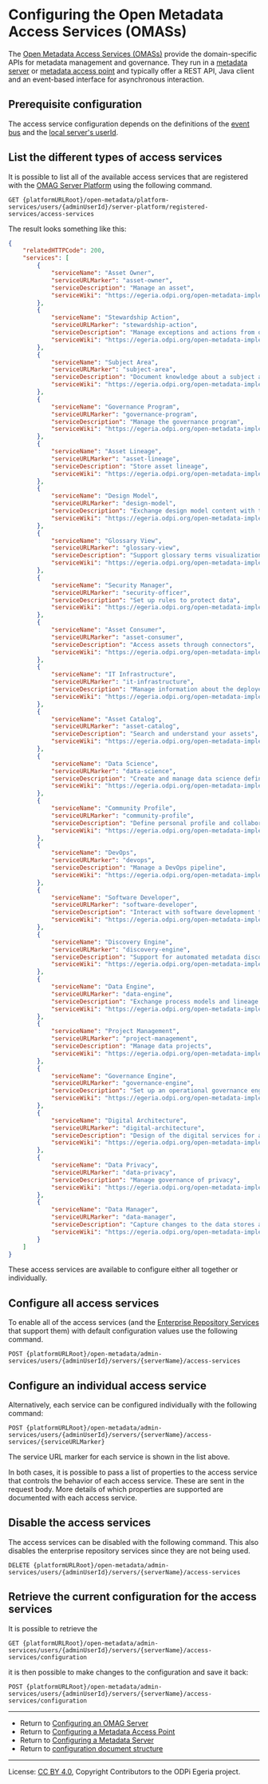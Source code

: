 <!-- SPDX-License-Identifier: CC-BY-4.0 -->
<!-- Copyright Contributors to the ODPi Egeria project. -->

# Configuring the Open Metadata Access Services (OMASs)

The [Open Metadata Access Services (OMASs)](../../../access-services) provide the domain-specific
APIs for metadata management and governance.
They run in a [metadata server](../concepts/metadata-server.md) or 
[metadata access point](../concepts/metadata-access-point.md) and typically offer a
REST API, Java client and an event-based interface for
asynchronous interaction.

## Prerequisite configuration

The access service configuration depends on the definitions of the [event bus](configuring-event-bus.md)
and the [local server's userId](configuring-omag-server-basic-properties.md).

## List the different types of access services

It is possible to list all of the available access services
that are registered with the [OMAG Server Platform](../concepts/omag-server-platform.md)
using the following command.

```
GET {platformURLRoot}/open-metadata/platform-services/users/{adminUserId}/server-platform/registered-services/access-services
```
The result looks something like this:

```json
{
    "relatedHTTPCode": 200,
    "services": [
        {
            "serviceName": "Asset Owner",
            "serviceURLMarker": "asset-owner",
            "serviceDescription": "Manage an asset",
            "serviceWiki": "https://egeria.odpi.org/open-metadata-implementation/access-services/asset-owner/"
        },
        {
            "serviceName": "Stewardship Action",
            "serviceURLMarker": "stewardship-action",
            "serviceDescription": "Manage exceptions and actions from open governance",
            "serviceWiki": "https://egeria.odpi.org/open-metadata-implementation/access-services/stewardship-action/"
        },
        {
            "serviceName": "Subject Area",
            "serviceURLMarker": "subject-area",
            "serviceDescription": "Document knowledge about a subject area",
            "serviceWiki": "https://egeria.odpi.org/open-metadata-implementation/access-services/subject-area/"
        },
        {
            "serviceName": "Governance Program",
            "serviceURLMarker": "governance-program",
            "serviceDescription": "Manage the governance program",
            "serviceWiki": "https://egeria.odpi.org/open-metadata-implementation/access-services/governance-program/"
        },
        {
            "serviceName": "Asset Lineage",
            "serviceURLMarker": "asset-lineage",
            "serviceDescription": "Store asset lineage",
            "serviceWiki": "https://egeria.odpi.org/open-metadata-implementation/access-services/asset-lineage/"
        },
        {
            "serviceName": "Design Model",
            "serviceURLMarker": "design-model",
            "serviceDescription": "Exchange design model content with tools and standard packages",
            "serviceWiki": "https://egeria.odpi.org/open-metadata-implementation/access-services/design-model/"
        },
        {
            "serviceName": "Glossary View",
            "serviceURLMarker": "glossary-view",
            "serviceDescription": "Support glossary terms visualization",
            "serviceWiki": "https://egeria.odpi.org/open-metadata-implementation/access-services/glossary-view/"
        },
        {
            "serviceName": "Security Manager",
            "serviceURLMarker": "security-officer",
            "serviceDescription": "Set up rules to protect data",
            "serviceWiki": "https://egeria.odpi.org/open-metadata-implementation/access-services/security-officer/"
        },
        {
            "serviceName": "Asset Consumer",
            "serviceURLMarker": "asset-consumer",
            "serviceDescription": "Access assets through connectors",
            "serviceWiki": "https://egeria.odpi.org/open-metadata-implementation/access-services/asset-consumer/"
        },
        {
            "serviceName": "IT Infrastructure",
            "serviceURLMarker": "it-infrastructure",
            "serviceDescription": "Manage information about the deployed IT infrastructure",
            "serviceWiki": "https://egeria.odpi.org/open-metadata-implementation/access-services/it-infrastructure/"
        },
        {
            "serviceName": "Asset Catalog",
            "serviceURLMarker": "asset-catalog",
            "serviceDescription": "Search and understand your assets",
            "serviceWiki": "https://egeria.odpi.org/open-metadata-implementation/access-services/asset-catalog/"
        },
        {
            "serviceName": "Data Science",
            "serviceURLMarker": "data-science",
            "serviceDescription": "Create and manage data science definitions and models",
            "serviceWiki": "https://egeria.odpi.org/open-metadata-implementation/access-services/data-science/"
        },
        {
            "serviceName": "Community Profile",
            "serviceURLMarker": "community-profile",
            "serviceDescription": "Define personal profile and collaborate",
            "serviceWiki": "https://egeria.odpi.org/open-metadata-implementation/access-services/community-profile/"
        },
        {
            "serviceName": "DevOps",
            "serviceURLMarker": "devops",
            "serviceDescription": "Manage a DevOps pipeline",
            "serviceWiki": "https://egeria.odpi.org/open-metadata-implementation/access-services/dev-ops/"
        },
        {
            "serviceName": "Software Developer",
            "serviceURLMarker": "software-developer",
            "serviceDescription": "Interact with software development tools",
            "serviceWiki": "https://egeria.odpi.org/open-metadata-implementation/access-services/software-developer/"
        },
        {
            "serviceName": "Discovery Engine",
            "serviceURLMarker": "discovery-engine",
            "serviceDescription": "Support for automated metadata discovery engines",
            "serviceWiki": "https://egeria.odpi.org/open-metadata-implementation/access-services/discovery-engine/"
        },
        {
            "serviceName": "Data Engine",
            "serviceURLMarker": "data-engine",
            "serviceDescription": "Exchange process models and lineage with a data engine",
            "serviceWiki": "https://egeria.odpi.org/open-metadata-implementation/access-services/data-engine/"
        },
        {
            "serviceName": "Project Management",
            "serviceURLMarker": "project-management",
            "serviceDescription": "Manage data projects",
            "serviceWiki": "https://egeria.odpi.org/open-metadata-implementation/access-services/project-management/"
        },
        {
            "serviceName": "Governance Engine",
            "serviceURLMarker": "governance-engine",
            "serviceDescription": "Set up an operational governance engine",
            "serviceWiki": "https://egeria.odpi.org/open-metadata-implementation/access-services/governance-engine/"
        },
        {
            "serviceName": "Digital Architecture",
            "serviceURLMarker": "digital-architecture",
            "serviceDescription": "Design of the digital services for an organization",
            "serviceWiki": "https://egeria.odpi.org/open-metadata-implementation/access-services/digital-architecture/"
        },
        {
            "serviceName": "Data Privacy",
            "serviceURLMarker": "data-privacy",
            "serviceDescription": "Manage governance of privacy",
            "serviceWiki": "https://egeria.odpi.org/open-metadata-implementation/access-services/data-privacy/"
        },
        {
            "serviceName": "Data Manager",
            "serviceURLMarker": "data-manager",
            "serviceDescription": "Capture changes to the data stores and data set managed by a technology managing collections of data",
            "serviceWiki": "https://egeria.odpi.org/open-metadata-implementation/access-services/data-manager/"
        }
    ]
}
```
These access services are available to configure either all together or individually.


## Configure all access services

To enable all of the access services (and the [Enterprise Repository Services](../../../repository-services/docs/subsystem-descriptions/enterprise-repository-services.md)
that support them) with default configuration values use the following command.

```
POST {platformURLRoot}/open-metadata/admin-services/users/{adminUserId}/servers/{serverName}/access-services
```

## Configure an individual access service

Alternatively, each service can be configured individually with the following command:

```
POST {platformURLRoot}/open-metadata/admin-services/users/{adminUserId}/servers/{serverName}/access-services/{serviceURLMarker}
```
The service URL marker for each service is shown in the list above.

In both cases, it is possible to pass a list of properties to the access service
that controls the behavior of each access service.
These are sent in the request body.
More details of which properties are supported
are documented with each access service.

## Disable the access services


The access services can be disabled with the following command.
This also disables the enterprise repository services since they
are not being used.

```
DELETE {platformURLRoot}/open-metadata/admin-services/users/{adminUserId}/servers/{serverName}/access-services
```

## Retrieve the current configuration for the access services

It is possible to retrieve the 

```
GET {platformURLRoot}/open-metadata/admin-services/users/{adminUserId}/servers/{serverName}/access-services/configuration
```

it is then possible to make changes to the configuration and 
save it back:

```
POST {platformURLRoot}/open-metadata/admin-services/users/{adminUserId}/servers/{serverName}/access-services/configuration
```

----
* Return to [Configuring an OMAG Server](configuring-an-omag-server.md)
* Return to [Configuring a Metadata Access Point](../concepts/metadata-access-point.md#Configuring-a-Metadata-Access-Point)
* Return to [Configuring a Metadata Server](../concepts/metadata-server.md#Configuring-a-Metadata-Server)
* Return to [configuration document structure](../concepts/configuration-document.md)


----
License: [CC BY 4.0](https://creativecommons.org/licenses/by/4.0/),
Copyright Contributors to the ODPi Egeria project.